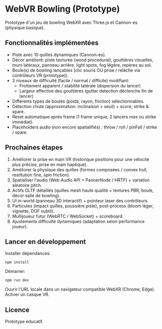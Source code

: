 # WebVR Bowling (Prototype)

Prototype d'un jeu de bowling WebXR avec Three.js et Cannon-es (physique basique).

## Fonctionnalités implémentées
- Piste avec 10 quilles dynamiques (Cannon-es).
- Décor amélioré: piste texturée (wood procedural), gouttières visuelles, murs latéraux, panneau arrière, light spots, fog légère, repères au sol.
- Boule(s) de bowling lançables (clic souris OU prise / relâche via contrôleurs VR (prototype)).
- 3 niveaux de difficulté (facile / normal / difficile) modifiant:
  - Frottement apparent / stabilité latérale (dispersion du lancer)
  - Largeur effective des gouttières (gutter detection déclenche fin de lancer)
- Différents types de boules (poids, rayon, friction) sélectionnables.
- Détection chute (approximation: inclinaison > seuil) + score, strike & spare.
- Reset automatique après frame (1 frame unique, 2 lancers max ou strike immédiat).
- Placeholders audio (non encore spatialifiés) : throw / roll / pinFall / strike / spare.

## Prochaines étapes
1. Améliorer la prise en main VR (historique positions pour une vélocité plus précise, prise en main haptique).
2. Améliorer la physique des quilles (formes composées / convex hull, restitution fine, spin friction).
3. Spatialiser l'audio (Web Audio API + PannerNode / HRTF) + variation aléatoire pitch.
4. Actifs GLTF détaillés (quilles mesh haute qualité + textures PBR, boule, décor salle de bowling).
5. UI in-world (panneau 3D interactif) + pointeur laser des contrôleurs.
6. Particules (impact quilles, poussière piste), post-process (bloom léger, vignette, DOF subtil).
7. Multijoueur futur (WebRTC / WebSocket) + scoreboard.
8. Ajustements difficulté dynamiques (adaptation selon performance joueur).

## Lancer en développement
Installer dépendances:
```
npm install
```
Démarrer:
```
npm run dev
```
Ouvrir l'URL locale dans un navigateur compatible WebXR (Chrome, Edge). Activer un casque VR.

## Licence
Prototype éducatif.
